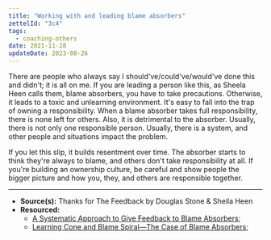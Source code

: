 ```yaml
---
title: "Working with and leading blame absorbers"
zettelId: "3c4"
tags:
  - coaching-others
date: 2021-11-28
updateDate: 2023-08-26
---
```


There are people who always say I should've/could've/would've done this and didn't; it is all on me. If you are leading a person like this, as Sheela Heen calls them, blame absorbers, you have to take precautions. Otherwise, it leads to a toxic and unlearning environment. It's easy to fall into the trap of owning a responsibility. When a blame absorber takes full responsibility, there is none left for others. Also, it is detrimental to the absorber. Usually, there is not only one responsible person. Usually, there is a system, and other people and situations impact the problem.

If you let this slip, it builds resentment over time. The absorber starts to think they're always to blame, and others don't take responsibility at all. If you're building an ownership culture, be careful and show people the bigger picture and how you, they, and others are responsible together.

---

- **Source(s):** Thanks for The Feedback by Douglas Stone & Sheila Heen
- **Resourced:**
  - [A Systematic Approach to Give Feedback to Blame Absorbers](/systematic-approach-to-give-feedback-to-blame-absorbers/);
  - [Learning Cone and Blame Spiral—The Case of Blame Absorbers](/learning-cone-and-blame-spiral-the-case-of-blame-absorbers/);
